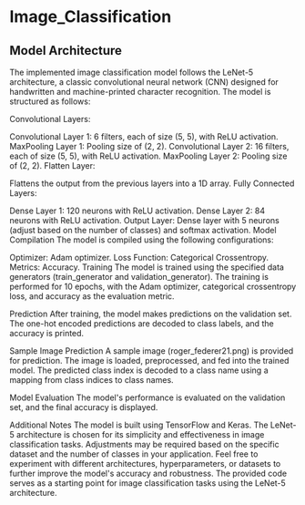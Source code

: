 # Image_Classification

## Model Architecture
The implemented image classification model follows the LeNet-5 architecture, a classic convolutional neural network (CNN) designed for handwritten and machine-printed character recognition. The model is structured as follows:

Convolutional Layers:

Convolutional Layer 1: 6 filters, each of size (5, 5), with ReLU activation.
MaxPooling Layer 1: Pooling size of (2, 2).
Convolutional Layer 2: 16 filters, each of size (5, 5), with ReLU activation.
MaxPooling Layer 2: Pooling size of (2, 2).
Flatten Layer:

Flattens the output from the previous layers into a 1D array.
Fully Connected Layers:

Dense Layer 1: 120 neurons with ReLU activation.
Dense Layer 2: 84 neurons with ReLU activation.
Output Layer: Dense layer with 5 neurons (adjust based on the number of classes) and softmax activation.
Model Compilation
The model is compiled using the following configurations:

Optimizer: Adam optimizer.
Loss Function: Categorical Crossentropy.
Metrics: Accuracy.
Training
The model is trained using the specified data generators (train_generator and validation_generator). The training is performed for 10 epochs, with the Adam optimizer, categorical crossentropy loss, and accuracy as the evaluation metric.

Prediction
After training, the model makes predictions on the validation set. The one-hot encoded predictions are decoded to class labels, and the accuracy is printed.

Sample Image Prediction
A sample image (roger_federer21.png) is provided for prediction. The image is loaded, preprocessed, and fed into the trained model. The predicted class index is decoded to a class name using a mapping from class indices to class names.

Model Evaluation
The model's performance is evaluated on the validation set, and the final accuracy is displayed.

Additional Notes
The model is built using TensorFlow and Keras.
The LeNet-5 architecture is chosen for its simplicity and effectiveness in image classification tasks.
Adjustments may be required based on the specific dataset and the number of classes in your application.
Feel free to experiment with different architectures, hyperparameters, or datasets to further improve the model's accuracy and robustness. The provided code serves as a starting point for image classification tasks using the LeNet-5 architecture.





